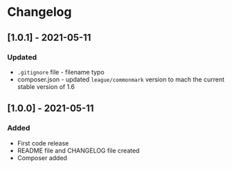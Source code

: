 # Changelog

## [1.0.1] - 2021-05-11
### Updated
- `.gitignore` file - filename typo
- composer.json - updated `league/commonmark` version to mach the current stable version of 1.6

## [1.0.0] - 2021-05-11
### Added
- First code release
- README file and CHANGELOG file created
- Composer added 
